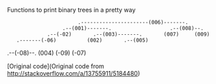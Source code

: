 Functions to print binary trees in a pretty way

                           .----------------------(006)-------.
                      .--(001)-------.                   .--(008)--.
                 .--(-02)       .--(003)-------.       (007)     (009)
       .-------(-06)          (002)       .--(005)

.--(-08)--. (004)
(-09) (-07)

[Original code](Original code from http://stackoverflow.com/a/13755911/5184480)
